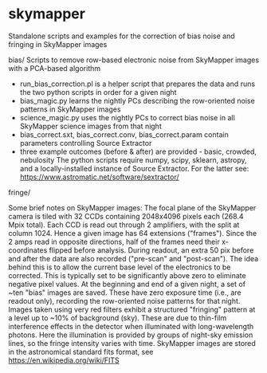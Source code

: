 # skymapper
Standalone scripts and examples for the correction of bias noise and fringing in SkyMapper images

bias/
Scripts to remove row-based electronic noise from SkyMapper images with a PCA-based algorithm
- run_bias_correction.pl is a helper script that prepares the data and runs the two python scripts in order for a given night
- bias_magic.py learns the nightly PCs describing the row-oriented noise patterns in SkyMapper images
- science_magic.py uses the nightly PCs to correct bias noise in all SkyMapper science images from that night
- bias_correct.sxt, bias_correct.conv, bias_correct.param contain parameters controlling Source Extractor
- three example outcomes (before & after) are provided - basic, crowded, nebulosity
The python scripts require numpy, scipy, sklearn, astropy, and a locally-installed instance of Source Extractor.
For the latter see: https://www.astromatic.net/software/sextractor/


fringe/


Some brief notes on SkyMapper images:
The focal plane of the SkyMapper camera is tiled with 32 CCDs containing 2048x4096 pixels each (268.4 Mpix total).
Each CCD is read out through 2 amplifiers, with the split at column 1024. Hence a given image has 64 extensions ("frames").
Since the 2 amps read in opposite directions, half of the frames need their x-coordinates flipped before analysis.
During readout, an extra 50 pix before and after the data are also recorded ("pre-scan" and "post-scan").
The idea behind this is to allow the current base level of the electronics to be corrected.
This is typically set to be significantly above zero to eliminate negative pixel values.
At the beginning and end of a given night, a set of ~ten "bias" images are saved.
These have zero exposure time (i.e., are readout only), recording the row-oriented noise patterns for that night.
Images taken using very red filters exhibit a structured "fringing" pattern at a level up to ~10% of background (sky).
These are due to thin-film interference effects in the detector when illuminated with long-wavelength photons.
Here the illumination is provided by groups of night-sky emission lines, so the fringe intensity varies with time.
SkyMapper images are stored in the astronomical standard fits format, see https://en.wikipedia.org/wiki/FITS

 
